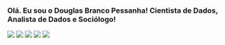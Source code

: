 ### Olá. Eu sou o Douglas Branco Pessanha! Cientista de Dados, Analista de Dados e Sociólogo!

<a href="https://www.linkedin.com/in/douglas-pessanha-lopes/" target="_blank"><img src="https://img.shields.io/badge/-LinkedIn-%230077B5?style=for-the-badge&logo=linkedin&logoColor=white" target="_blank"></a> 
<img src="https://img.shields.io/badge/Python-14354C?style=for-the-badge&logo=python&logoColor=white" />
<img src="https://img.shields.io/badge/SQL-00000F?style=for-the-badge&logo=sql&logoColor=white" />
<img src="https://img.shields.io/badge/Machine_Learning-4285F4?style=for-the-badge&logo=machine-learning&logoColor=white" />
<img src="https://img.shields.io/badge/Linux-E34F26?style=for-the-badge&logo=linux&logoColor=black" />

<!--
**douglaspessanha/douglaspessanha** is a ✨ _special_ ✨ repository because its `README.md` (this file) appears on your GitHub profile.

Here are some ideas to get you started:

- 🔭 I’m currently working on ...
- 🌱 I’m currently learning ...
- 👯 I’m looking to collaborate on ...
- 🤔 I’m looking for help with ...
- 💬 Ask me about ...
- 📫 How to reach me: ...
- 😄 Pronouns: ...
- ⚡ Fun fact: ...
-->
